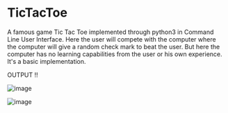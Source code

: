# TicTacToe
A famous game Tic Tac Toe implemented through python3 in Command Line User Interface.
Here the user will compete with the computer where the computer will give a random check mark to beat the user. But here the computer has no learning capabilities from the user or his own experience. It's a basic implementation.

OUTPUT !!

![image](https://user-images.githubusercontent.com/61196311/170472640-139c9f96-72ae-4d48-a1e0-ca00d55c995b.png)

![image](https://user-images.githubusercontent.com/61196311/170472723-7b960154-783f-45f2-a3e0-d170b0c727e0.png)
